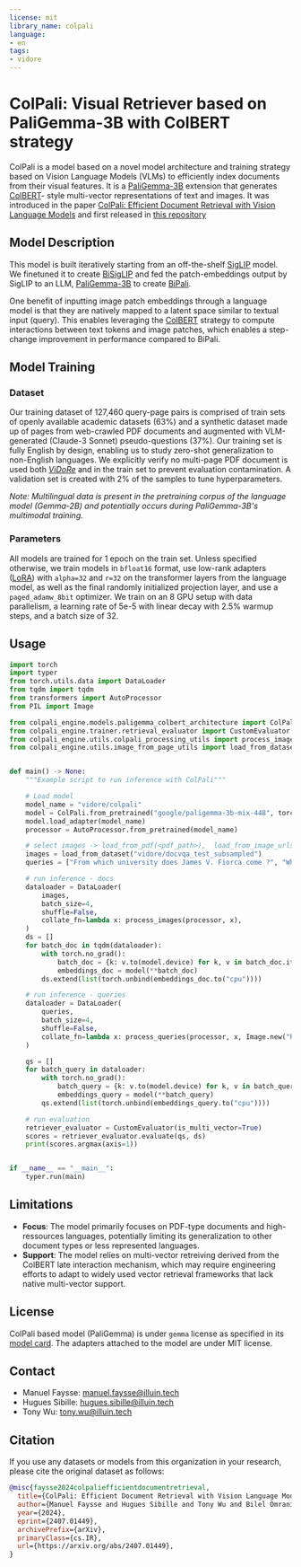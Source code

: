 ```yaml
---
license: mit
library_name: colpali
language:
- en
tags:
- vidore
---
```

# ColPali: Visual Retriever based on PaliGemma-3B with ColBERT strategy

ColPali is a model based on a novel model architecture and training strategy based on Vision Language Models (VLMs) to efficiently index documents from their visual features.
It is a [PaliGemma-3B](https://huggingface.co/google/paligemma-3b-mix-448) extension that generates [ColBERT](https://arxiv.org/abs/2004.12832)- style multi-vector representations of text and images. 
It was introduced in the paper [ColPali: Efficient Document Retrieval with Vision Language Models](https://arxiv.org/abs/2407.01449) and first released in [this repository](https://github.com/ManuelFay/colpali)

## Model Description

This model is built iteratively starting from an off-the-shelf [SigLIP](https://huggingface.co/google/siglip-so400m-patch14-384) model. 
We finetuned it to create [BiSigLIP](https://huggingface.co/vidore/bisiglip) and fed the patch-embeddings output by SigLIP to an LLM, [PaliGemma-3B](https://huggingface.co/google/paligemma-3b-mix-448) to create [BiPali](https://huggingface.co/vidore/bipali). 

One benefit of inputting image patch embeddings through a language model is that they are natively mapped to a latent space similar to textual input (query). 
This enables leveraging the [ColBERT](https://arxiv.org/abs/2004.12832) strategy to compute interactions between text tokens and image patches, which enables a step-change improvement in performance compared to BiPali. 

## Model Training

### Dataset
Our training dataset of 127,460 query-page pairs is comprised of train sets of openly available academic datasets (63%) and a synthetic dataset made up of pages from web-crawled PDF documents and augmented with VLM-generated (Claude-3 Sonnet) pseudo-questions (37%). 
Our training set is fully English by design, enabling us to study zero-shot generalization to non-English languages. We explicitly verify no multi-page PDF document is used both [*ViDoRe*](https://huggingface.co/collections/vidore/vidore-benchmark-667173f98e70a1c0fa4db00d) and in the train set to prevent evaluation contamination. 
A validation set is created with 2% of the samples to tune hyperparameters.

*Note: Multilingual data is present in the pretraining corpus of the language model (Gemma-2B) and potentially occurs during PaliGemma-3B's multimodal training.*

### Parameters

All models are trained for 1 epoch on the train set. Unless specified otherwise, we train models in `bfloat16` format, use low-rank adapters ([LoRA](https://arxiv.org/abs/2106.09685)) 
with `alpha=32`  and `r=32` on the transformer layers from the language model, 
as well as the final randomly initialized projection layer, and use a `paged_adamw_8bit` optimizer. 
We train on an 8 GPU setup with data parallelism, a learning rate of 5e-5 with linear decay with 2.5% warmup steps, and a batch size of 32.

## Usage

```python
import torch
import typer
from torch.utils.data import DataLoader
from tqdm import tqdm
from transformers import AutoProcessor
from PIL import Image

from colpali_engine.models.paligemma_colbert_architecture import ColPali
from colpali_engine.trainer.retrieval_evaluator import CustomEvaluator
from colpali_engine.utils.colpali_processing_utils import process_images, process_queries
from colpali_engine.utils.image_from_page_utils import load_from_dataset


def main() -> None:
    """Example script to run inference with ColPali"""

    # Load model
    model_name = "vidore/colpali"
    model = ColPali.from_pretrained("google/paligemma-3b-mix-448", torch_dtype=torch.bfloat16, device_map="cuda").eval()
    model.load_adapter(model_name)
    processor = AutoProcessor.from_pretrained(model_name)

    # select images -> load_from_pdf(<pdf_path>),  load_from_image_urls(["<url_1>"]), load_from_dataset(<path>)
    images = load_from_dataset("vidore/docvqa_test_subsampled")
    queries = ["From which university does James V. Fiorca come ?", "Who is the japanese prime minister?"]

    # run inference - docs
    dataloader = DataLoader(
        images,
        batch_size=4,
        shuffle=False,
        collate_fn=lambda x: process_images(processor, x),
    )
    ds = []
    for batch_doc in tqdm(dataloader):
        with torch.no_grad():
            batch_doc = {k: v.to(model.device) for k, v in batch_doc.items()}
            embeddings_doc = model(**batch_doc)
        ds.extend(list(torch.unbind(embeddings_doc.to("cpu"))))

    # run inference - queries
    dataloader = DataLoader(
        queries,
        batch_size=4,
        shuffle=False,
        collate_fn=lambda x: process_queries(processor, x, Image.new("RGB", (448, 448), (255, 255, 255))),
    )

    qs = []
    for batch_query in dataloader:
        with torch.no_grad():
            batch_query = {k: v.to(model.device) for k, v in batch_query.items()}
            embeddings_query = model(**batch_query)
        qs.extend(list(torch.unbind(embeddings_query.to("cpu"))))

    # run evaluation
    retriever_evaluator = CustomEvaluator(is_multi_vector=True)
    scores = retriever_evaluator.evaluate(qs, ds)
    print(scores.argmax(axis=1))


if __name__ == "__main__":
    typer.run(main)

```

## Limitations

 - **Focus**: The model primarily focuses on PDF-type documents and high-ressources languages, potentially limiting its generalization to other document types or less represented languages.
 - **Support**: The model relies on multi-vector retreiving derived from the ColBERT late interaction mechanism, which may require engineering efforts to adapt to widely used vector retrieval frameworks that lack native multi-vector support.

## License

ColPali based model (PaliGemma) is under `gemma` license as specified in its [model card](https://huggingface.co/google/paligemma-3b-mix-448). The adapters attached to the model are under MIT license.

## Contact

- Manuel Faysse: manuel.faysse@illuin.tech
- Hugues Sibille: hugues.sibille@illuin.tech
- Tony Wu: tony.wu@illuin.tech

## Citation

If you use any datasets or models from this organization in your research, please cite the original dataset as follows:

```bibtex
@misc{faysse2024colpaliefficientdocumentretrieval,
  title={ColPali: Efficient Document Retrieval with Vision Language Models}, 
  author={Manuel Faysse and Hugues Sibille and Tony Wu and Bilel Omrani and Gautier Viaud and Céline Hudelot and Pierre Colombo},
  year={2024},
  eprint={2407.01449},
  archivePrefix={arXiv},
  primaryClass={cs.IR},
  url={https://arxiv.org/abs/2407.01449}, 
}
```